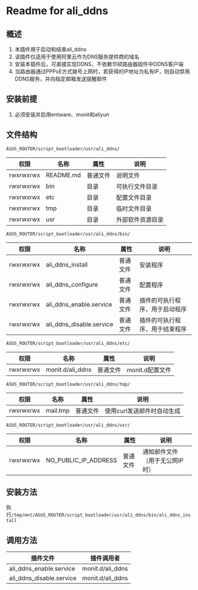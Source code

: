 # Readme for ali_ddns

## 概述

1. 本插件用于启动和结束ali_ddns
2. 该插件仅适用于使用阿里云作为DNS服务提供商的域名
3. 安装本插件后，可直接实现DDNS，不依赖华硕路由器固件中DDNS客户端
4. 当路由器通过PPPoE方式拨号上网时，若获得的IP地址为私有IP，则自动禁用DDNS服务，并向指定邮箱发送提醒邮件

## 安装前提

1. 必须安装并启用entware、monit和aliyun

## 文件结构

`ASUS_ROUTER/script_bootloader/usr/ali_ddns/`

| 权限      | 名称      | 属性     | 说明             |
| --------- | --------- | -------- | ---------------- |
| rwxrwxrwx | README.md | 普通文件 | 说明文件         |
| rwxrwxrwx | bin       | 目录     | 可执行文件目录   |
| rwxrwxrwx | etc       | 目录     | 配置文件目录     |
| rwxrwxrwx | tmp       | 目录     | 临时文件目录     |
| rwxrwxrwx | usr       | 目录     | 外部软件资源目录 |

`ASUS_ROUTER/script_bootloader/usr/ali_ddns/bin/`

| 权限      | 名称                     | 属性     | 说明                           |
| --------- | ------------------------ | -------- | ------------------------------ |
| rwxrwxrwx | ali_ddns_install         | 普通文件 | 安装程序                       |
| rwxrwxrwx | ali_ddns_configure       | 普通文件 | 配置程序                       |
| rwxrwxrwx | ali_ddns_enable.service  | 普通文件 | 插件的可执行程序，用于启动程序 |
| rwxrwxrwx | ali_ddns_disable.service | 普通文件 | 插件的可执行程序，用于结束程序 |

`ASUS_ROUTER/script_bootloader/usr/ali_ddns/etc/`

| 权限      | 名称             | 属性     | 说明            |
| --------- | ---------------- | -------- | --------------- |
| rwxrwxrwx | monit.d/ali_ddns | 普通文件 | monit.d配置文件 |

`ASUS_ROUTER/script_bootloader/usr/ali_ddns/tmp/`

| 权限      | 名称     | 属性     | 说明                       |
| --------- | -------- | -------- | -------------------------- |
| rwxrwxrwx | mail.tmp | 普通文件 | 使用curl发送邮件时自动生成 |

`ASUS_ROUTER/script_bootloader/usr/ali_ddns/usr/`

| 权限      | 名称                 | 属性     | 说明                           |
| --------- | -------------------- | -------- | ------------------------------ |
| rwxrwxrwx | NO_PUBLIC_IP_ADDRESS | 普通文件 | 通知邮件文件（用于无公网IP时） |

## 安装方法

执行`/tmp/mnt/ASUS_ROUTER/script_bootloader/usr/ali_ddns/bin/ali_ddns_install`

## 调用方法

| 插件文件                 | 插件调用者       |
| ------------------------ | ---------------- |
| ali_ddns_enable.service  | monit.d/ali_ddns |
| ali_ddns_disable.service | monit.d/ali_ddns |